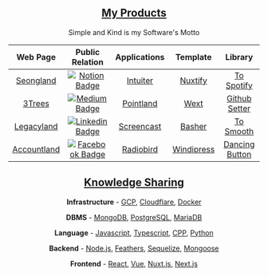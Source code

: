 <h2 align="center"><a href="https://seonglae-slides.vercel.app/2">My Products</a></h2>
<p align="center">Simple and Kind is my Software's Motto</p>
<table align="center">
<thead>
<tr>
<th align="center">Web Page</th>
<th align="center">Public Relation</th>
<th align="center">Applications</th>
<th align="center">Template</th>
<th>Library</th>
</tr>
</thead>

<tbody>
<tr>
<td align="center"><a href="https://www.seongland.com">Seongland</a></td>
<td align="center"><a href="https://next.seongland.com"><img alt="Notion Badge" src="https://img.shields.io/badge/Notion-white?style=round-square&amp;logo=notion&amp;logoColor=black" /></a></td>
<td align="center"><a href="https://github.com/seonglae/intuiter">Intuiter</a></td>
<td align="center"><a href="https://github.com/seonglae/nuxtify">Nuxtify</a></td>
<td align="center"><a href="https://github.com/seonglae/to-spotify">To Spotify</a></td>
</tr>
<tr>
<td align="center"><a href="https://threetrees.cloud">3Trees</a></td>
<td align="center"><a href="https://seongland.medium.com/"><img alt="Medium Badge" src="https://img.shields.io/badge/Medium-black?style=round-square&amp;logo=medium&amp;logoColor=white" /></a></td>
<td align="center"><a href="https://github.com/seongland/pointland">Pointland</a>
</td>
<td align="center"><a href="https://github.com/seonglae/next-windi">Wext</a></td>
<td align="center"><a href="https://github.com/seonglae/github-setter">Github Setter</a></td>
</tr>
<tr>
<td align="center"><a href="https://legacy.seongland.com">Legacyland</a></td>
<td align="center"><a href="https://www.linkedin.com/in/seonglae/"><img alt="Linkedin Badge" src="https://img.shields.io/badge/LinkedIn-blue?style=round-square&amp;logo=LinkedIn&amp;logoColor=white" /></a></td>
<td align="center"><a href="https://github.com/seonglae/screencast">Screencast</a></td>
<td align="center"><a href="https://github.com/seonglae/basher">Basher</a></td>
<td align="center"><a href="https://github.com/seonglae/to-smooth">To Smooth</a></td>
</tr>
<tr>
<td align="center"><a href="https://account.seongland.com">Accountland</a></td>
<td align="center"><a href="https://www.facebook.com/profile.php?id=100006296858033"><img alt="Facebook Badge" src="https://img.shields.io/badge/Facebook-1877f2?style=round-square&amp;logo=facebook&amp;logoColor=white" /></a></td>
<td align="center"><a href="https://github.com/seonglae/radiobird">Radiobird</a></td>
<td align="center"><a href="https://github.com/seonglae/windipress">Windipress</a></td>
<td align="center"><a href="https://github.com/seonglae/dancing-button">Dancing Button</a></td>
</tr>
</tbody>
</table>

<h2 align="center"><a href="https://seonglae-slides.vercel.app/3
">Knowledge Sharing</a></h2>
<p align="center"><strong>Infrastructure</strong> -
<a href="https://threetrees.cloud/GCP-dc29aee7d3da4cfbaed3f8bce47e8424">GCP</a>,
<a href="https://threetrees.cloud/Cloudflare-878e4d0e330a430f9b2fe653de49c523">Cloudflare</a>,
<a href="https://threetrees.cloud/Docker-103c7b90450f45bda55b9b75d0d9e73a">Docker</a></p>
<p align="center"><strong>DBMS</strong> -
<a href="https://threetrees.cloud/mongoDB-2444695fc9c64c75b982098bbb93b5e1">MongoDB</a>,
<a href="https://threetrees.cloud/PostgreSQL-3ae3f466dca04db5a5e1d1f8560f1cfb">PostgreSQL</a>,
<a href="https://threetrees.cloud/MySQL-baf7441d97e54fb08d931374e9afdfbe">MariaDB</a></p>
<p align="center"><strong>Language</strong> -
<a href="https://threetrees.cloud/JavaScript-d8251729bdf14178bd7f08044cd0810a">Javascript</a>,
<a href="https://threetrees.cloud/Typescript-c30005ca7aeb48189fb2fbf9acad81e3">Typescript</a>,
<a href="https://threetrees.cloud/C-0716826a645c48d6875b047db04ade44">CPP</a>,
<a href="https://threetrees.cloud/Python-620b70e49f334d789295ba5c5ad27878">Python</a></p>
<p align="center"><strong>Backend</strong> -
<a href="https://threetrees.cloud/Node-js-b3411b9468054be79ee52339f9060bb2">Node.js</a>,
<a href="https://threetrees.cloud/Feathers-e1b8acbc3f354aada48afe48e00c222c">Feathers</a>,
<a href="https://threetrees.cloud/sequelize-eb27e316933f437896497aad33634535">Sequelize</a>,
<a href="https://threetrees.cloud/Mongoose-1dd2af4c70254bfb8fc48ffe87dfbfab">Mongoose</a></p>
<p align="center"><strong>Frontend</strong> -
<a href="https://threetrees.cloud/React-6be17656bd6e4fc79074ced55e7f61fd">React</a>,
<a href="https://threetrees.cloud/Vue-f1e411ee22464799b47cad2c83cee06f">Vue</a>,
<a href="https://threetrees.cloud/Nuxt-f622f76b0cb64b3dae70c11ddc544114">Nuxt.js</a>,
<a href="https://threetrees.cloud/Next-js-a75e711438774ea5aaffeb913b3173f0">Next.js</a></p>
